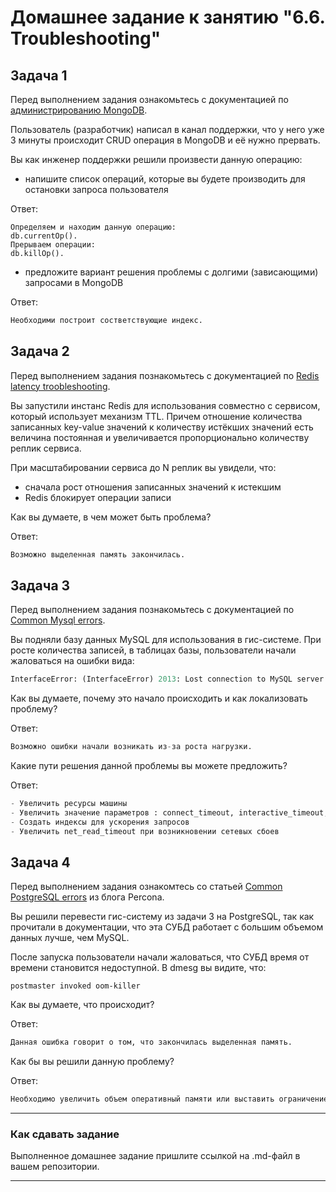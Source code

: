 # Домашнее задание к занятию "6.6. Troubleshooting"

## Задача 1

Перед выполнением задания ознакомьтесь с документацией по [администрированию MongoDB](https://docs.mongodb.com/manual/administration/).

Пользователь (разработчик) написал в канал поддержки, что у него уже 3 минуты происходит CRUD операция в MongoDB и её 
нужно прервать. 

Вы как инженер поддержки решили произвести данную операцию:
- напишите список операций, которые вы будете производить для остановки запроса пользователя

Ответ:
```
Определяем и находим данную операцию:
db.currentOp().
Прерываем операции:
db.killOp().

```

- предложите вариант решения проблемы с долгими (зависающими) запросами в MongoDB

Ответ:
```python
Необходими построит состветствующие индекс.
```
## Задача 2

Перед выполнением задания познакомьтесь с документацией по [Redis latency troobleshooting](https://redis.io/topics/latency).

Вы запустили инстанс Redis для использования совместно с сервисом, который использует механизм TTL. 
Причем отношение количества записанных key-value значений к количеству истёкших значений есть величина постоянная и
увеличивается пропорционально количеству реплик сервиса. 

При масштабировании сервиса до N реплик вы увидели, что:
- сначала рост отношения записанных значений к истекшим
- Redis блокирует операции записи

Как вы думаете, в чем может быть проблема?

Ответ:
```python
Возможно выделенная память закончилась.
```

 
## Задача 3

Перед выполнением задания познакомьтесь с документацией по [Common Mysql errors](https://dev.mysql.com/doc/refman/8.0/en/common-errors.html).

Вы подняли базу данных MySQL для использования в гис-системе. При росте количества записей, в таблицах базы,
пользователи начали жаловаться на ошибки вида:
```python
InterfaceError: (InterfaceError) 2013: Lost connection to MySQL server during query u'SELECT..... '
```

Как вы думаете, почему это начало происходить и как локализовать проблему?

Ответ:
```python
Возможно ошибки начали возникать из-за роста нагрузки.
```
Какие пути решения данной проблемы вы можете предложить?

Ответ:
```python
- Увеличить ресурсы машины 
- Увеличить значение параметров : connect_timeout, interactive_timeout, wait_timeout
- Создать индексы для ускорения запросов
- Увеличить net_read_timeout при возникновении сетевых сбоев 
```

## Задача 4

Перед выполнением задания ознакомтесь со статьей [Common PostgreSQL errors](https://www.percona.com/blog/2020/06/05/10-common-postgresql-errors/) из блога Percona.

Вы решили перевести гис-систему из задачи 3 на PostgreSQL, так как прочитали в документации, что эта СУБД работает с 
большим объемом данных лучше, чем MySQL.

После запуска пользователи начали жаловаться, что СУБД время от времени становится недоступной. В dmesg вы видите, что:

`postmaster invoked oom-killer`

Как вы думаете, что происходит?

Ответ:
```python
Данная ошибка говорит о том, что закончилась выделенная память.
```
Как бы вы решили данную проблему?

Ответ:
```python
Необходимо увеличить объем оперативный памяти или выставить ограничение в настройках PG на использование ресурсов хоста.
```

---

### Как cдавать задание

Выполненное домашнее задание пришлите ссылкой на .md-файл в вашем репозитории.

---
